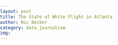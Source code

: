 ```yaml
---
layout: post
title: The State of White Flight in Atlanta
author: Nic Becker
category: data journalism
img:
---
```


<html>
<head>
<meta charset='utf-8' />
<title>Swipe between maps</title>
<meta name='viewport' content='initial-scale=1,maximum-scale=1,user-scalable=no' />
<script src='https://api.tiles.mapbox.com/mapbox-gl-js/v1.0.0/mapbox-gl.js'></script>
<link href='https://api.tiles.mapbox.com/mapbox-gl-js/v1.0.0/mapbox-gl.css' rel='stylesheet' />
<style>
body { margin:0; padding:0; }
#map { position:absolute; top:0; bottom:0; width:100%; }
</style>
</head>
<body>

<style>
body {
overflow: hidden;
}

body * {
-webkit-touch-callout: none;
-webkit-user-select: none;
-moz-user-select: none;
-ms-user-select: none;
user-select: none;
}

.map {
position: absolute;
top: 0;
bottom: 0;
width: 100%;
}
</style>
<script src='https://api.mapbox.com/mapbox-gl-js/plugins/mapbox-gl-compare/v0.1.0/mapbox-gl-compare.js'></script>
<link rel='stylesheet' href='https://api.mapbox.com/mapbox-gl-js/plugins/mapbox-gl-compare/v0.1.0/mapbox-gl-compare.css' type='text/css' />

<div id='before' class='map'></div>
<div id='after' class='map'></div>
<script>
mapboxgl.accessToken = 'pk.eyJ1IjoibnBiZWNrZXIiLCJhIjoiY2p1aTBub2I2MTVuejQzbWZxMXRkb2h2ZSJ9.aw6eHFpggwgWAFAbOKMP7Q';
var beforeMap = new mapboxgl.Map({
container: 'before',
style: 'mapbox://styles/mapbox/light-v10',
center: [0, 0],
zoom: 0
});

var afterMap = new mapboxgl.Map({
container: 'after',
style: 'mapbox://styles/mapbox/dark-v10',
center: [0, 0],
zoom: 0
});

var map = new mapboxgl.Compare(beforeMap, afterMap, {
// Set this to enable comparing two maps by mouse movement:
// mousemove: true
});
</script>

</body>
</html>
